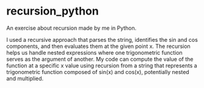 # recursion_python
An exercise about recursion made by me in Python.

I used a recursive approach that parses the string, identifies the sin and cos components, and then evaluates them at the given point x. The recursion helps us handle nested expressions where one trigonometric function serves as the argument of another. My code can compute the value of the function at a specific x value using recursion from a string that represents a trigonometric function composed of sin(x) and cos(x), potentially nested and multiplied.
